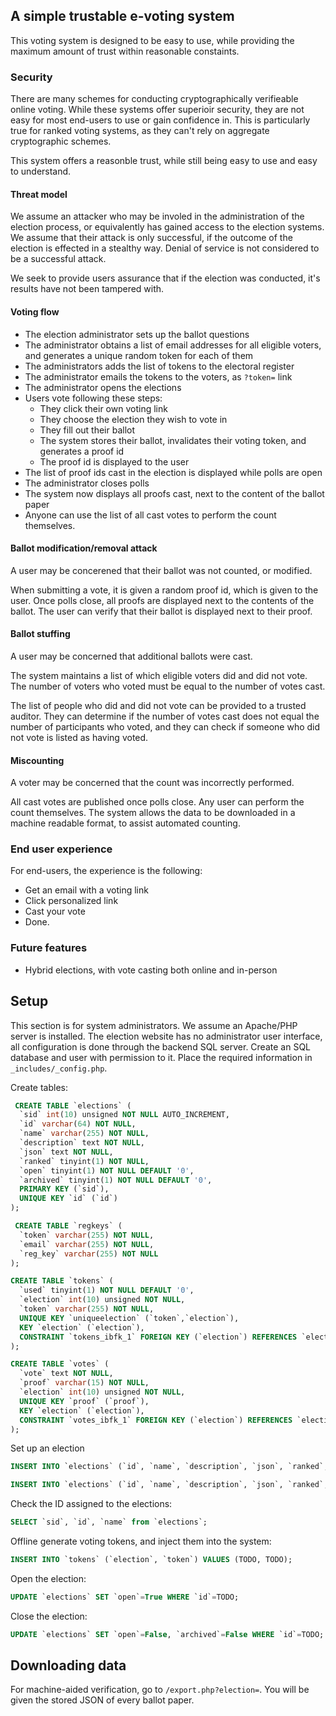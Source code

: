 ## A simple trustable e-voting system

This voting system is designed to be easy to use, while providing the maximum amount of trust within reasonable constaints.

### Security
There are many schemes for conducting cryptographically verifieable online voting. While these systems offer superioir security, they are not easy for most end-users to use or gain confidence in.
This is particularly true for ranked voting systems, as they can't rely on aggregate cryptographic schemes.

This system offers a reasonble trust, while still being easy to use and easy to understand.

#### Threat model
We assume an attacker who may be involed in the administration of the election process, or equivalently has gained access to the election systems.
We assume that their attack is only successful, if the outcome of the election is effected in a stealthy way.
Denial of service is not considered to be a successful attack.

We seek to provide users assurance that if the election was conducted, it's results have not been tampered with.

#### Voting flow
- The election administrator sets up the ballot questions
- The administrator obtains a list of email addresses for all eligible voters, and generates a unique random token for each of them
- The administrators adds the list of tokens to the electoral register
- The administrator emails the tokens to the voters, as `?token=` link
- The administrator opens the elections
- Users vote following these steps:
  - They click their own voting link
  - They choose the election they wish to vote in
  - They fill out their ballot
  - The system stores their ballot, invalidates their voting token, and generates a proof id
  - The proof id is displayed to the user
- The list of proof ids cast in the election is displayed while polls are open
- The administrator closes polls
- The system now displays all proofs cast, next to the content of the ballot paper
- Anyone can use the list of all cast votes to perform the count themselves.

#### Ballot modification/removal attack
A user may be concerened that their ballot was not counted, or modified.

When submitting a vote, it is given a random proof id, which is given to the user.
Once polls close, all proofs are displayed next to the contents of the ballot.
The user can verify that their ballot is displayed next to their proof.

#### Ballot stuffing
A user may be concerned that additional ballots were cast.

The system maintains a list of which eligible voters did and did not vote.
The number of voters who voted must be equal to the number of votes cast.

The list of people who did and did not vote can be provided to a trusted auditor.
They can determine if the number of votes cast does not equal the number of participants who voted, and they can check if someone who did not vote is listed as having voted.

#### Miscounting
A voter may be concerned that the count was incorrectly performed.

All cast votes are published once polls close. Any user can perform the count themselves. The system allows the data to be downloaded in a machine readable format, to assist automated counting.

### End user experience
For end-users, the experience is the following:
- Get an email with a voting link
- Click personalized link
- Cast your vote
- Done.

### Future features
- Hybrid elections, with vote casting both online and in-person

## Setup
This section is for system administrators. We assume an Apache/PHP server is installed. The election website has no administrator user interface, all configuration is done through the backend SQL server.
Create an SQL database and user with permission to it. Place the required information in `_includes/_config.php`.

Create tables:
```sql
 CREATE TABLE `elections` (
  `sid` int(10) unsigned NOT NULL AUTO_INCREMENT,
  `id` varchar(64) NOT NULL,
  `name` varchar(255) NOT NULL,
  `description` text NOT NULL,
  `json` text NOT NULL,
  `ranked` tinyint(1) NOT NULL,
  `open` tinyint(1) NOT NULL DEFAULT '0',
  `archived` tinyint(1) NOT NULL DEFAULT '0',
  PRIMARY KEY (`sid`),
  UNIQUE KEY `id` (`id`)
);

 CREATE TABLE `regkeys` (
  `token` varchar(255) NOT NULL,
  `email` varchar(255) NOT NULL,
  `reg_key` varchar(255) NOT NULL
);

CREATE TABLE `tokens` (
  `used` tinyint(1) NOT NULL DEFAULT '0',
  `election` int(10) unsigned NOT NULL,
  `token` varchar(255) NOT NULL,
  UNIQUE KEY `uniqueelection` (`token`,`election`),
  KEY `election` (`election`),
  CONSTRAINT `tokens_ibfk_1` FOREIGN KEY (`election`) REFERENCES `elections` (`sid`)
);

CREATE TABLE `votes` (
  `vote` text NOT NULL,
  `proof` varchar(15) NOT NULL,
  `election` int(10) unsigned NOT NULL,
  UNIQUE KEY `proof` (`proof`),
  KEY `election` (`election`),
  CONSTRAINT `votes_ibfk_1` FOREIGN KEY (`election`) REFERENCES `elections` (`sid`)
);
```

Set up an election
```sql
INSERT INTO `elections` (`id`, `name`, `description`, `json`, `ranked`, `open`, `archived`) VALUES ("test_choice", "Test choice", "Test of a single choice election", '[{"id":"YE","name":"For"}, {"id":"NA","name":"Agains"}, {"id":"AB","name":"Abstain"}]', False, False, False);

INSERT INTO `elections` (`id`, `name`, `description`, `json`, `ranked`, `open`, `archived`) VALUES ("test_ranked", "Test ranked", "Test of a ranked voting", '[{"id":"A","name":"Alice"}, {"id":"B","name":"Bob"}, {"id":"C","name":"Charlie"}]', True, False, False);
```

Check the ID assigned to the elections:
```sql
SELECT `sid`, `id`, `name` from `elections`;
```

Offline generate voting tokens, and inject them into the system:
```sql
INSERT INTO `tokens` (`election`, `token`) VALUES (TODO, TODO);
```

Open the election:
```sql
UPDATE `elections` SET `open`=True WHERE `id`=TODO;
```

Close the election:
```sql
UPDATE `elections` SET `open`=False, `archived`=False WHERE `id`=TODO;
```

## Downloading data
For machine-aided verification, go to `/export.php?election=`. You will be given the stored JSON of every ballot paper.